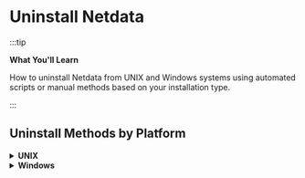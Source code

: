 # Uninstall Netdata

:::tip

**What You'll Learn**

How to uninstall Netdata from UNIX and Windows systems using automated scripts or manual methods based on your installation type.

:::

## Uninstall Methods by Platform

<details>
<summary><strong>UNIX</strong></summary><br/>

:::note

**Installation Method Note**

This method assumes you installed Netdata using the `kickstart.sh` or `netdata-installer.sh` script. If you used a different method, it might not work and could complicate the removal process.

:::

Similarly with our documentation on updating Netdata, you need to [determine your installation type](/packaging/installer/UPDATE.md).

:::important

**Native Package Users**

If your installation type indicates a [native package](https://learn.netdata.cloud/docs/netdata-agent/installation/linux/native-linux-distribution-packages), then proceed to uninstall Netdata using your package manager.

:::

### Automated Uninstallation

The recommended way to uninstall Netdata is to use the same script you used for installation. Just add the `--uninstall` flag:

```bash
wget -O /tmp/netdata-kickstart.sh https://get.netdata.cloud/kickstart.sh && sh /tmp/netdata-kickstart.sh --uninstall
```

<details>
<summary><strong>if you have curl but not wget</strong></summary><br/>

```sh
curl https://get.netdata.cloud/kickstart.sh > /tmp/netdata-kickstart.sh && sh /tmp/netdata-kickstart.sh --uninstall
```

<br/>
</details>

**What to Expect**:

In most cases, these commands will guide you through the uninstallation process and remove configuration and data files automatically.

**Non-Standard Installations**:

If you installed Netdata with a custom prefix (different directory location), you may need to specify the original prefix during uninstallation with the `--old-install-prefix` option.

### Uninstalling manually

Most official installations of Netdata include an uninstaller script that can be manually invoked instead of using the kickstart script (internally, the kickstart script also uses this uninstaller script, it just handles the process outlined below for you).

This uninstaller script is self-contained, other than requiring a `.environment` file that was generated during installation. In most cases, this will be found in `/etc/netdata/.environment`, though if you used a custom installation prefix it be located under that directory.

#### Manual Uninstallation Steps

1. **Find your `.environment` file**

2. **If you can't find that file and would like to uninstall Netdata, then create a new file with the following content:**

    ```sh
    NETDATA_PREFIX="<installation prefix>"   # put what you used as a parameter to shell installed `--install-prefix` flag. Otherwise it should be empty
    NETDATA_ADDED_TO_GROUPS="<additional groups>"  # Additional groups for a user running the Netdata process
    ```

3. **Run `netdata-uninstaller.sh` as follows**

    <details>
    <summary><strong>Interactive mode (Default)</strong></summary><br/>

    The default mode in the uninstaller script is **interactive**. This means that the script provides you the option to reply with "yes" (`y`/`Y`) or "no" (`n`/`N`) to control the removal of each Netdata asset in the filesystem.

    ```sh
    ${NETDATA_PREFIX}/usr/libexec/netdata/netdata-uninstaller.sh --yes --env <environment_file>
    ```

    <br/>
    </details>

    <details>
    <summary><strong>Non-interactive mode</strong></summary><br/>

    If you're sure, and you know what you're doing, you can speed up the removal of the Netdata assets from the filesystem without any questions by using the force option (`-f`/`--force`). This option will remove all the Netdata assets in a **non-interactive** mode.

    ```sh
    ${NETDATA_PREFIX}/usr/libexec/netdata/netdata-uninstaller.sh --yes --force --env <environment_file>
    ```

    <br/>
    </details>

:::note

**Missing Uninstaller File**

Existing installations may still need to download the file if it's not present. To execute the uninstaller in that case, run the following commands:

```sh
wget https://raw.githubusercontent.com/netdata/netdata/master/packaging/installer/netdata-uninstaller.sh
chmod +x ./netdata-uninstaller.sh
./netdata-uninstaller.sh --yes --env <environment_file>
```

:::

<br/>
</details>

<details>
<summary><strong>Windows</strong></summary><br/>

To uninstall Netdata on Windows, use the standard application uninstaller in your **Settings** app or **Control Panel**.

You can also use PowerShell:

```powershell
msiexec /qn /x netdata-x64.msi
```

<br/>
</details>
